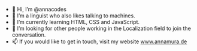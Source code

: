 - 👋 Hi, I’m @annacodes
- 👀 I’m a linguist who also likes talking to machines.
- 🌱 I’m currently learning HTML, CSS and JavaScript.
- 💞️ I’m looking for other people working in the Localization field to join the conversation.
- 📫 If you would like to get in touch, visit my website www.annamura.de

<!---
annacodes/annacodes is a ✨ special ✨ repository because its `README.md` (this file) appears on your GitHub profile.
You can click the Preview link to take a look at your changes.
--->
